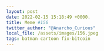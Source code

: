 ```yaml
---
layout: post
date: 2022-02-15 15:18:49 +0000.
title: Meme #156
twitter_author: "@Anarcho_Curious"
local_file: /assets/images/156.jpeg
tags: batman cartoon fix-bitcoin
---
```

